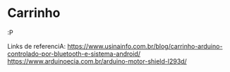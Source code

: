 # Carrinho
:P

Links de referenciA:
https://www.usinainfo.com.br/blog/carrinho-arduino-controlado-por-bluetooth-e-sistema-android/
https://www.arduinoecia.com.br/arduino-motor-shield-l293d/
